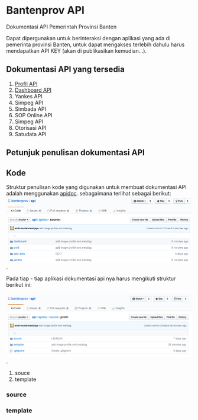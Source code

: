 # Bantenprov API
Dokumentasi API Pemerintah Provinsi Banten

Dapat dipergunakan untuk berinteraksi dengan aplikasi yang ada di pemerinta provinsi Banten, untuk dapat mengakses terlebih dahulu harus mendapatkan API KEY (akan di publikasikan kemudian...).

## Dokumentasi API yang tersedia
1. [Profil API](http://api-01.dev.bantenprov.go.id/docs/profil)
2. [Dashboard API](http://api-01.dev.bantenprov.go.id/docs/dashboard)
3. Yankes API
4. Simpeg API
5. Simbada API
6. SOP Online API
7. Simpeg API
8. Otorisasi API
9. Satudata API

## Petunjuk penulisan dokumentasi API

## Kode
Struktur penulisan kode yang digunakan untuk membuat dokumentasi API adalah menggunakan [apidoc](http://apidocjs.com/).
sebagaimana terlihat sebagai berikut:
[![struktur kode dokumentasi api](/images/struktur-kode-dokimentasi-api-aplikasi.png)](/images/struktur-kode-dokimentasi-api-aplikasi.png).

Pada tiap - tiap aplikasi dokumentasi api nya harus mengikuti struktur berikut ini:

[![Struktur folder dokumentasi api pada aplikasi](/images/struktur-folder-dokumentasi-api-pada-aplikasi.png)](/images/struktur-folder-dokumentasi-api-pada-aplikasi.png).
1. souce
2. template

### source

### template


